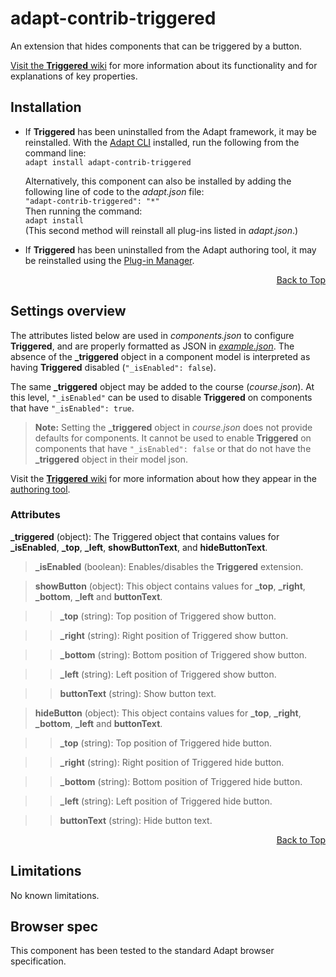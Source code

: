 # adapt-contrib-triggered
An extension that hides components that can be triggered by a button.

[Visit the **Triggered** wiki](https://github.com/adaptlearning/adapt-contrib-triggered/wiki) for more information about its functionality and for explanations of key properties.

## Installation
* If **Triggered** has been uninstalled from the Adapt framework, it may be reinstalled.
With the [Adapt CLI](https://github.com/adaptlearning/adapt-cli) installed, run the following from the command line:  
    `adapt install adapt-contrib-triggered`

    Alternatively, this component can also be installed by adding the following line of code to the *adapt.json* file:  
    `"adapt-contrib-triggered": "*"`  
    Then running the command:  
    `adapt install`  
    (This second method will reinstall all plug-ins listed in *adapt.json*.)  

* If **Triggered** has been uninstalled from the Adapt authoring tool, it may be reinstalled using the [Plug-in Manager](https://github.com/adaptlearning/adapt_authoring/wiki/Plugin-Manager).  

<div float align=right><a href="#top">Back to Top</a></div>

## Settings overview

The attributes listed below are used in *components.json* to configure **Triggered**, and are properly formatted as JSON in [*example.json*](https://github.com/adaptlearning/adapt-contrib-triggered/blob/master/example.json). The absence of the **_triggered** object in a component model is interpreted as having **Triggered** disabled (`"_isEnabled": false`).

The same **_triggered** object may be added to the course (*course.json*). At this level, `"_isEnabled"` can be used to disable **Triggered** on components that have `"_isEnabled": true`.  
>**Note:** Setting the **_triggered** object in *course.json* does not provide defaults for components. It cannot be used to enable **Triggered** on components that have `"_isEnabled": false` or that do not have the **_triggered** object in their model json.

Visit the [**Triggered** wiki](https://github.com/adaptlearning/adapt-contrib-triggered/wiki) for more information about how they appear in the [authoring tool](https://github.com/adaptlearning/adapt_authoring/wiki). 

### Attributes

**_triggered** (object): The Triggered object that contains values for **_isEnabled**, **_top**, **_left**, **showButtonText**, and **hideButtonText**.

>**_isEnabled** (boolean): Enables/disables the **Triggered** extension.

>**showButton** (object): This object contains values for **_top**, **_right**, **_bottom**, **_left** and **buttonText**.

>>**_top** (string): Top position of Triggered show button.

>>**_right** (string): Right position of Triggered show button.

>>**_bottom** (string): Bottom position of Triggered show button.

>>**_left** (string): Left position of Triggered show button.

>>**buttonText** (string): Show button text.

>**hideButton** (object): This object contains values for **_top**, **_right**, **_bottom**, **_left** and **buttonText**.

>>**_top** (string): Top position of Triggered hide button.

>>**_right** (string): Right position of Triggered hide button.

>>**_bottom** (string): Bottom position of Triggered hide button.

>>**_left** (string): Left position of Triggered hide button.

>>**buttonText** (string): Hide button text.

<div float align=right><a href="#top">Back to Top</a></div>

## Limitations

No known limitations.

## Browser spec

This component has been tested to the standard Adapt browser specification.
